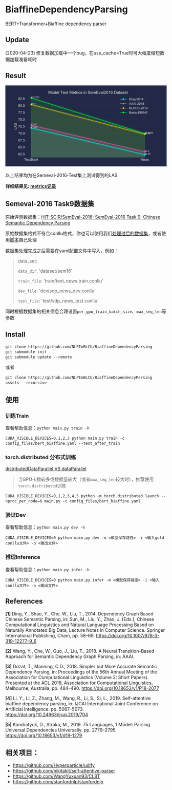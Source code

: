 # BiaffineDependencyParsing
BERT+Transformer+Biaffine dependency parser
## Update

[2020-04-23] 修复数据加载中一个bug，在use_cache=True时可大幅度缩短数据加载准备耗时

## Result
![metrics](./metrics_line.svg)

以上结果均为在Semeval-2016-Test集上测试得到的LAS

**详细结果见: [metrics记录](./metrics.csv)**

## Semeval-2016 Task9数据集
原始评测数据集：[HIT-SCIR/SemEval-2016: SemEval-2016 Task 9: Chinese Semantic Dependency Parsing](https://github.com/HIT-SCIR/SemEval-2016)

原始数据集格式不符合conllu格式，你也可以使用我们[处理过后的数据集](https://github.com/LiangsLi/LSTM_Biaffine_Dependency_Parser_PyTorch/tree/master/SDP)，或者使用[脚本](https://github.com/LiangsLi/ConlluToolkit/blob/master/ConlluToolkit/convert.py)自己处理

数据集处理完成之后需要在yaml配置文件中写入，例如：

> data_set:
>
>`data_dir`: 'dataset/sem16'
>
>`train_file`: 'train/text_news.train.conllu'
>
>`dev_file`: 'dev/sdp_news_dev.conllu'
>
>`test_file`: 'test/sdp_news_test.conllu'

同时根据数据集的相关信息合理设置`per_gpu_train_batch_size`、`max_seq_len`等参数
## Install
```shell script
git clone https://github.com/NLPInBLCU/BiaffineDependencyParsing
git submodule init
git submodule update --remote
```
或者
```shell script
git clone https://github.com/NLPInBLCU/BiaffineDependencyParsing assets --recursive
```
## 使用

### 训练Train
查看帮助信息：`python main.py train -h`

```shell
CUDA_VISIBLE_DEVICES=0,1,2,3 python main.py train -c config_files/bert_biaffine.yaml --test_after_train
```
### torch.distributed 分布式训练

[distributedDataParallel VS dataParallel](parallelTrain.md)

> 当GPU卡数较多或数据量较大（或者`max_seq_len`较大时），推荐使用`torch.distributed`训练

```shell script
CUDA_VISIBLE_DEVICES=0,1,2,3,4,5 python -m torch.distributed.launch --nproc_per_node=6 main.py -c config_files/bert_biaffine.yaml
```

### 验证Dev

查看帮助信息：`python main.py dev -h`

```shell
CUDA_VISIBLE_DEVICES=0 python main.py dev -m <模型保存路径> -i <输入gold conllu文件> -o <输出文件>
```
### 推理Inference

查看帮助信息：`python main.py infer -h`

```shell
CUDA_VISIBLE_DEVICES=0 python main.py infer -m <模型保存路径> -i <输入conllu文件> -o <输出文件>
```
## References

**\[1\]** Ding, Y., Shao, Y., Che, W., Liu, T., 2014. Dependency Graph Based Chinese Semantic Parsing, in: Sun, M., Liu, Y., Zhao, J. (Eds.), Chinese Computational Linguistics and Natural Language Processing Based on Naturally Annotated Big Data, Lecture Notes in Computer Science. Springer International Publishing, Cham, pp. 58–69. https://doi.org/10.1007/978-3-319-12277-9_6

**\[2\]** Wang, Y., Che, W., Guo, J., Liu, T., 2018. A Neural Transition-Based Approach for Semantic Dependency Graph Parsing, in: AAAI.

**\[3\]** Dozat, T., Manning, C.D., 2018. Simpler but More Accurate Semantic Dependency Parsing, in: Proceedings of the 56th Annual Meeting of the Association for Computational Linguistics (Volume 2: Short Papers). Presented at the ACL 2018, Association for Computational Linguistics, Melbourne, Australia, pp. 484–490. https://doi.org/10.18653/v1/P18-2077

**\[4\]** Li, Y., Li, Z., Zhang, M., Wang, R., Li, S., Si, L., 2019. Self-attentive biaffine dependency parsing, in: IJCAI International Joint Conference on Artificial Intelligence. pp. 5067–5073. https://doi.org/10.24963/ijcai.2019/704

**\[5\]** Kondratyuk, D., Straka, M., 2019. 75 Languages, 1 Model: Parsing Universal Dependencies Universally. pp. 2779–2795. https://doi.org/10.18653/v1/d19-1279

## 相关项目：

- https://github.com/Hyperparticle/udify
- https://github.com/nikitakit/self-attentive-parser
- https://github.com/WangYuxuan93/CLBT
- https://github.com/stanfordnlp/stanfordnlp